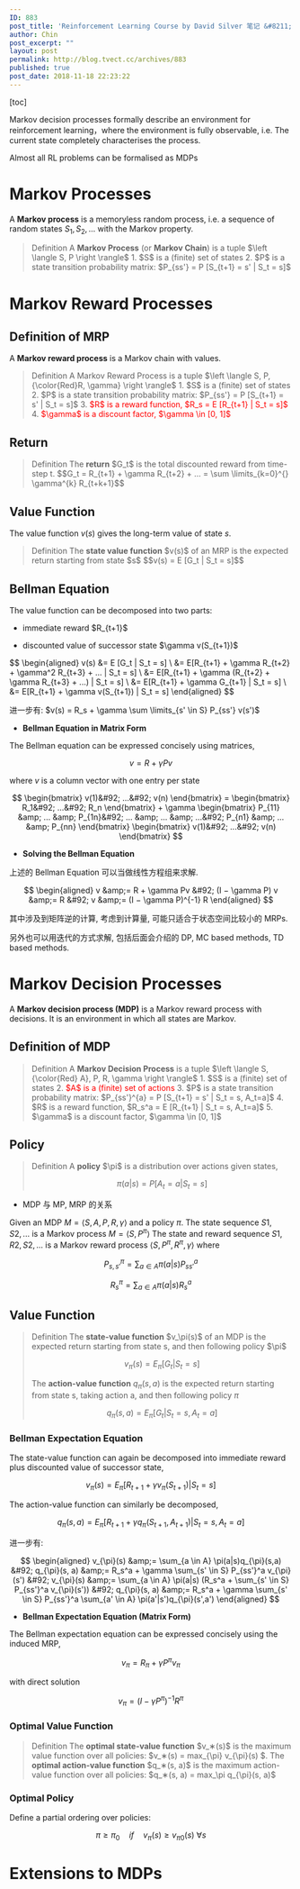 ```yaml
---
ID: 883
post_title: 'Reinforcement Learning Course by David Silver 笔记 &#8211; Lecture02'
author: Chin
post_excerpt: ""
layout: post
permalink: http://blog.tvect.cc/archives/883
published: true
post_date: 2018-11-18 22:23:22
---
```

[toc]

Markov decision processes formally describe an environment for reinforcement learning，where the environment is fully observable, i.e. The current state completely characterises the process.

Almost all RL problems can be formalised as MDPs

<!--more-->

<h1>Markov Processes</h1>

A <strong>Markov process</strong> is a memoryless random process, i.e. a sequence of random states $S_1, S_2, ...$ with the Markov property.

<blockquote>
  Definition
  A <strong>Markov Process</strong> (or <strong>Markov Chain</strong>) is a tuple $\left \langle S, P \right \rangle$
  1. $S$ is a (finite) set of states
  2. $P$ is a state transition probability matrix: $P_{ss'} = P [S_{t+1} = s' | S_t = s]$
</blockquote>

<h1>Markov Reward Processes</h1>

<h2><strong>Definition of MRP</strong></h2>

A <strong>Markov reward process</strong> is a Markov chain with values.

<blockquote>
  Definition
  A Markov Reward Process is a tuple $\left \langle S, P, {\color{Red}R, \gamma} \right \rangle$
  1. $S$ is a (finite) set of states
  2. $P$ is a state transition probability matrix: $P_{ss'} = P [S_{t+1} = s' | S_t = s]$
  3. <font color="red"> $R$ is a reward function, $R_s = E [R_{t+1} | S_t = s]$ </font>
  4. <font color="red"> $\gamma$ is a discount factor, $\gamma \in [0, 1]$ </font>
</blockquote>

<h2><strong>Return</strong></h2>

<blockquote>
  Definition
  The <strong>return</strong> $G_t$ is the total discounted reward from time-step t.
  $$G_t = R_{t+1} + \gamma R_{t+2} + ... =  \sum \limits_{k=0}^{} \gamma^{k} R_{t+k+1}$$
</blockquote>

<h2><strong>Value Function</strong></h2>

The value function $v(s)$ gives the long-term value of state $s$.

<blockquote>
  Definition
  The <strong>state value function</strong> $v(s)$ of an MRP is the expected return starting from state $s$
  $$v(s) = E [G_t | S_t = s]$$
</blockquote>

<h2><strong>Bellman Equation</strong></h2>

The value function can be decomposed into two parts:

<ul>
<li>immediate reward $R_{t+1}$</p></li>
<li><p>discounted value of successor state $\gamma v(S_{t+1})$</p></li>
</ul>

<p>$$
\begin{aligned}
v(s) &amp;= E [G_t | S_t = s] &#92;
&amp;= E[R_{t+1} + \gamma R_{t+2} + \gamma^2 R_{t+3} + ... | S_t = s] &#92;
&amp;= E[R_{t+1} + \gamma (R_{t+2} + \gamma R_{t+3} + ...) | S_t = s] &#92;
&amp;= E[R_{t+1} + \gamma G_{t+1} | S_t = s] &#92;
&amp;= E[R_{t+1} + \gamma v(S_{t+1}) | S_t = s]
\end{aligned}
$$

进一步有: $v(s) = R_s + \gamma \sum \limits_{s' \in S} P_{ss'} v(s')$

<ul>
<li><strong>Bellman Equation in Matrix Form</strong></li>
</ul>

The Bellman equation can be expressed concisely using matrices,

$$v = R + \gamma P v$$

where $v$ is a column vector with one entry per state

$$
\begin{bmatrix}
v(1)&#92; 
...&#92; 
v(n)
\end{bmatrix} = \begin{bmatrix}
R_1&#92; 
...&#92; 
R_n
\end{bmatrix} + \gamma \begin{bmatrix}
P_{11} &amp; ... &amp; P_{1n}&#92; 
... &amp; ... &amp; ...&#92; 
P_{n1} &amp; ... &amp; P_{nn}
\end{bmatrix} \begin{bmatrix}
v(1)&#92; 
...&#92; 
v(n)
\end{bmatrix}
$$

<ul>
<li><strong>Solving the Bellman Equation</strong></li>
</ul>

上述的 Bellman Equation 可以当做线性方程组来求解.

$$
\begin{aligned}
v &amp;= R + \gamma Pv &#92;
(I − \gamma P) v &amp;= R &#92;
v &amp;= (I − \gamma P)^{-1} R
\end{aligned}
$$

其中涉及到矩阵逆的计算, 考虑到计算量, 可能只适合于状态空间比较小的 MRPs.

另外也可以用迭代的方式求解, 包括后面会介绍的 DP, MC based methods, TD based methods.

<h1>Markov Decision Processes</h1>

A <strong>Markov decision process (MDP)</strong> is a Markov reward process with decisions. It is an environment in which all states are Markov.

<h2>Definition of MDP</h2>

<blockquote>
  Definition
  A <strong>Markov Decision Process</strong> is a tuple $\left \langle S, {\color{Red} A}, P, R, \gamma \right \rangle$
  1. $S$ is a (finite) set of states
  2. <font color="red"> $A$ is a (finite) set of actions </font>
  3. $P$ is a state transition probability matrix: $P_{ss'}^{a} = P [S_{t+1} = s' | S_t = s, A_t=a]$
  4.  $R$ is a reward function, $R_s^a = E [R_{t+1} | S_t = s, A_t=a]$
  5. $\gamma$ is a discount factor, $\gamma \in [0, 1]$
</blockquote>

<h2>Policy</h2>

<blockquote>
  Definition
  A <strong>policy</strong> $\pi$ is a distribution over actions given states,
  
  $$ \pi(a|s) = P [A_t = a | S_t = s]$$
</blockquote>

<ul>
<li>MDP 与 MP, MRP 的关系</li>
</ul>

Given an MDP $M = \left \langle S, A, P, R, \gamma \right \rangle$ and a policy $\pi$.
The state sequence $S1, S2, ...$ is a Markov process $M = \left \langle S, P^\pi \right \rangle$
The state and reward sequence $S1, R2, S2, ...$ is a Markov reward process $\left \langle S, P^\pi, R^\pi, \gamma \right \rangle$
where

$$ P_{s,s'}^\pi = \sum_{a \in A} \pi(a|s)P_{ss'}^a$$

$$ R_{s}^\pi = \sum_{a \in A} \pi(a|s)R_{s}^a$$

<h2>Value Function</h2>

<blockquote>
  Definition
  The <strong>state-value function</strong> $v_\pi(s)$ of an MDP is the expected return starting from state s, and then following policy $\pi$
  
  $$v_\pi(s) = E_{\pi} [G_t | S_t = s]$$
  
  The <strong>action-value function</strong> $q_\pi(s, a)$ is the expected return starting from state s, taking action a, and then following policy $\pi$
  
  $$q_{\pi}(s, a) = E_{\pi} [G_t | S_t = s, A_t = a]$$
</blockquote>

<h3>Bellman Expectation Equation</h3>

The state-value function can again be decomposed into immediate reward plus discounted value of successor state,

$$v_{\pi}(s) = E_{\pi} [R_{t+1} + \gamma v_{\pi}(S_{t+1}) | S_t = s]$$

The action-value function can similarly be decomposed,

$$q_{\pi}(s, a) = E_{\pi} [R_{t+1} + \gamma q_{\pi}(S_{t+1}, A_{t+1}) | S_t = s, A_t = a]$$

进一步有:

$$
\begin{aligned}
v_{\pi}(s) &amp;= \sum_{a \in A} \pi(a|s)q_{\pi}(s,a) &#92;
q_{\pi}(s, a) &amp;= R_s^a + \gamma \sum_{s' \in S} P_{ss'}^a v_{\pi}(s') &#92;
v_{\pi}(s) &amp;= \sum_{a \in A} \pi(a|s) (R_s^a + \sum_{s' \in S} P_{ss'}^a v_{\pi}(s')) &#92;
q_{\pi}(s, a) &amp;= R_s^a + \gamma \sum_{s' \in S} P_{ss'}^a \sum_{a' \in A} \pi(a'|s')q_{\pi}(s',a')
\end{aligned}
$$

<ul>
<li><strong>Bellman Expectation Equation (Matrix Form)</strong></li>
</ul>

The Bellman expectation equation can be expressed concisely using the induced MRP,

$$v_{\pi} = R_{\pi} + \gamma P^{\pi}v_{\pi}$$

with direct solution

$$v_{\pi} = (I − \gamma P^{\pi})^{−1} R^{\pi}$$

<h3>Optimal Value Function</h3>

<blockquote>
  Definition
  The <strong>optimal state-value function</strong> $v_∗(s)$ is the maximum value function over all policies: $v_∗(s) = max_{\pi} v_{\pi}(s) $.
  The <strong>optimal action-value function</strong> $q_∗(s, a)$ is the maximum action-value function over all policies: $q_∗(s, a) = max_\pi q_{\pi}(s, a)$
</blockquote>

<h3>Optimal Policy</h3>

Define a partial ordering over policies:

$$ \pi ≥ \pi_0 \quad if  \quad v_{\pi}(s) ≥ v_{\pi 0}(s) \ \forall s$$

<h1>Extensions to MDPs</h1>